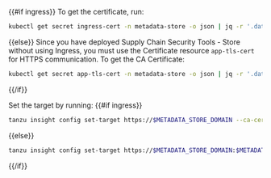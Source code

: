 {{#if ingress}}
To get the certificate, run:

```bash
kubectl get secret ingress-cert -n metadata-store -o json | jq -r '.data."ca.crt"' | base64 -d > insight-ca.crt
```
{{else}}
Since you have deployed Supply Chain Security Tools - Store without using Ingress,
you must use the Certificate resource `app-tls-cert` for HTTPS communication.
To get the CA Certificate:

```bash
kubectl get secret app-tls-cert -n metadata-store -o json | jq -r '.data."ca.crt"' | base64 -d > insight-ca.crt
```
{{/if}}

Set the target by running:
{{#if ingress}}
```bash
tanzu insight config set-target https://$METADATA_STORE_DOMAIN --ca-cert insight-ca.crt
```
{{else}}
```bash
tanzu insight config set-target https://$METADATA_STORE_DOMAIN:$METADATA_STORE_PORT --ca-cert insight-ca.crt
```
{{/if}}